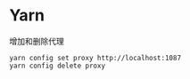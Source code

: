 Yarn
====

增加和删除代理

```shell
yarn config set proxy http://localhost:1087
yarn config delete proxy
```
